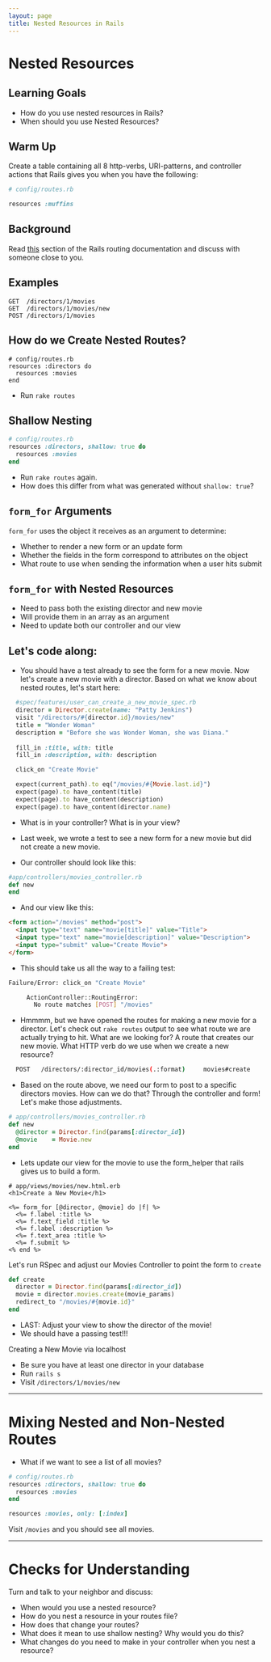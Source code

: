 ```yaml
---
layout: page
title: Nested Resources in Rails
---
```


# Nested Resources

## Learning Goals

- How do you use nested resources in Rails?
- When should you use Nested Resources?

## Warm Up

Create a table containing all 8 http-verbs, URI-patterns, and controller actions that Rails gives you when you have the following:

```ruby
# config/routes.rb

resources :muffins
```

## Background

Read [this](http://guides.rubyonrails.org/routing.html#nested-resources) section of the Rails routing documentation and discuss with someone close to you.

## Examples

```
GET  /directors/1/movies
GET  /directors/1/movies/new
POST /directors/1/movies
```

## How do we Create Nested Routes?

```
# config/routes.rb
resources :directors do
  resources :movies
end
```

* Run `rake routes`

## Shallow Nesting

```ruby
# config/routes.rb
resources :directors, shallow: true do
  resources :movies
end
```

* Run `rake routes` again.
* How does this differ from what was generated without `shallow: true`?

## `form_for` Arguments

`form_for` uses the object it receives as an argument to determine:

* Whether to render a new form or an update form
* Whether the fields in the form correspond to attributes on the object
* What route to use when sending the information when a user hits submit

## `form_for` with Nested Resources

* Need to pass both the existing director and new movie
* Will provide them in an array as an argument
* Need to update both our controller and our view

## Let's code along:

- You should have a test already to see the form for a new movie. Now let's create a new movie with a director. Based on what we know about nested routes, let's start here:

```ruby
  #spec/features/user_can_create_a_new_movie_spec.rb
  director = Director.create(name: "Patty Jenkins")
  visit "/directors/#{director.id}/movies/new"
  title = "Wonder Woman"
  description = "Before she was Wonder Woman, she was Diana."
  
  fill_in :title, with: title
  fill_in :description, with: description

  click_on "Create Movie"

  expect(current_path).to eq("/movies/#{Movie.last.id}")
  expect(page).to have_content(title)
  expect(page).to have_content(description)
  expect(page).to have_content(director.name)
```

- What is in your controller? What is in your view?
- Last week, we wrote a test to see a new form for a new movie but did not create a new movie.

- Our controller should look like this:

```ruby
#app/controllers/movies_controller.rb
def new
end
```

- And our view like this:

```html
<form action="/movies" method="post">
  <input type="text" name="movie[title]" value="Title">
  <input type="text" name="movie[description]" value="Description">
  <input type="submit" value="Create Movie">
</form>
```

- This should take us all the way to a failing test:

```bash
Failure/Error: click_on "Create Movie"

     ActionController::RoutingError:
       No route matches [POST] "/movies"
```

- Hmmmm, but we have opened the routes for making a new movie for a director. Let's check out `rake routes` output to see what route we are actually trying to hit. What are we looking for? A route that creates our new movie. What HTTP verb do we use when we create a new resource?

```bash
  POST   /directors/:director_id/movies(.:format)     movies#create
```

- Based on the route above, we need our form to post to a specific directors movies. How can we do that? Through the controller and form! Let's make those adjustments.

```ruby
# app/controllers/movies_controller.rb
def new
  @director = Director.find(params[:director_id])
  @movie    = Movie.new
end
```

- Lets update our view for the movie to use the form_helper that rails gives us to build a form.

```
# app/views/movies/new.html.erb
<h1>Create a New Movie</h1>

<%= form_for [@director, @movie] do |f| %>
  <%= f.label :title %>
  <%= f.text_field :title %>
  <%= f.label :description %>
  <%= f.text_area :title %>
  <%= f.submit %>
<% end %>
```

Let's run RSpec and adjust our Movies Controller to point the form to  `create`

```ruby
def create
  director = Director.find(params[:director_id])
  movie = director.movies.create(movie_params)
  redirect_to "/movies/#{movie.id}"
end
```

- LAST: Adjust your view to show the director of the movie!
- We should have a passing test!!!

Creating a New Movie via localhost

* Be sure you have at least one director in your database
* Run `rails s`
* Visit `/directors/1/movies/new`

---

# Mixing Nested and Non-Nested Routes

* What if we want to see a list of all movies?

```ruby
# config/routes.rb
resources :directors, shallow: true do
  resources :movies
end

resources :movies, only: [:index]
```

Visit `/movies` and you should see all movies.

---

# Checks for Understanding

Turn and talk to your neighbor and discuss:

* When would you use a nested resource?
* How do you nest a resource in your routes file?
* How does that change your routes?
* What does it mean to use shallow nesting? Why would you do this?
* What changes do you need to make in your controller when you nest a resource?
